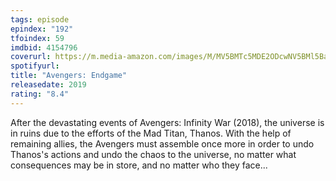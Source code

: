 ```yaml
---
tags: episode
epindex: "192"
tfoindex: 59
imdbid: 4154796
coverurl: https://m.media-amazon.com/images/M/MV5BMTc5MDE2ODcwNV5BMl5BanBnXkFtZTgwMzI2NzQ2NzM@._V1_SY300_CR0,0,202,300_.jpg
spotifyurl: 
title: "Avengers: Endgame"
releasedate: 2019
rating: "8.4"
---
```


After the devastating events of Avengers: Infinity War (2018), the universe is in ruins due to the efforts of the Mad Titan, Thanos. With the help of remaining allies, the Avengers must assemble once more in order to undo Thanos's actions and undo the chaos to the universe, no matter what consequences may be in store, and no matter who they face...
